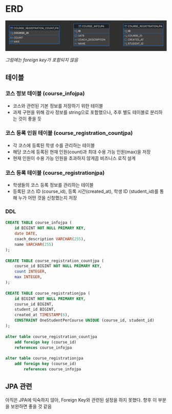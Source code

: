 # ERD
![erd](erd.png)

_그림에는 foreign key가 포함되지 않음_

## 테이블
### 코스 정보 테이블 (course_infojpa)
- 코스와 관련된 기본 정보를 저장하기 위한 테이블
- 과제 구현을 위해 강사 정보를 string으로 포함했으나, 추후 별도 테이블로 분리하는 것이 좋을 듯

### 코스 등록 인원 테이블 (course_registration_countjpa)
- 각 코스에 등록된 학생 수를 관리하는 테이블
- 해당 코스에 등록된 현재 인원(count)과 최대 수용 가능 인원(max)을 저장
- 현재 인원이 수용 가능 인원을 초과하지 않게끔 비즈니스 로직 설계

### 코스 등록 테이블 (course_registrationjpa)
- 학생들의 코스 등록 정보를 관리하는 테이블
- 등록된 코스 ID (course_id), 등록 시간(created_at), 학생 ID (student_id)를 통해 누가 어떤 것을 신청했는지 저장

### DDL
```sql
CREATE TABLE course_infojpa (
    id BIGINT NOT NULL PRIMARY KEY,
    date DATE,
    coach_description VARCHAR(255),
    name VARCHAR(255)
);

CREATE TABLE course_registration_countjpa (
    course_id BIGINT NOT NULL PRIMARY KEY,
    count INTEGER,
    max INTEGER,
);

CREATE TABLE course_registrationjpa (
    id BIGINT NOT NULL PRIMARY KEY,
    course_id BIGINT,
    student_id BIGINT,
    created_at TIMESTAMP(6),
    CONSTRAINT OneStudentPerCourse UNIQUE (course_id, student_id)
);

alter table course_registration_countjpa
    add foreign key (course_id)
    references course_infojpa

alter table course_registrationjpa
    add foreign key (course_id)
        references course_infojpa
```

## JPA 관련
아직은 JPA에 익숙하지 않아, Foreign Key와 관련된 설정을 하지 못했다.
향후 이 부분을 보완하면 좋을 것 같음
